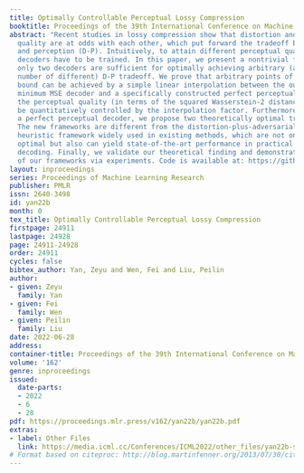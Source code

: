 ```yaml
---
title: Optimally Controllable Perceptual Lossy Compression
booktitle: Proceedings of the 39th International Conference on Machine Learning
abstract: "Recent studies in lossy compression show that distortion and perceptual
  quality are at odds with each other, which put forward the tradeoff between distortion
  and perception (D-P). Intuitively, to attain different perceptual quality, different
  decoders have to be trained. In this paper, we present a nontrivial finding that
  only two decoders are sufficient for optimally achieving arbitrary (an infinite
  number of different) D-P tradeoff. We prove that arbitrary points of the D-P tradeoff
  bound can be achieved by a simple linear interpolation between the outputs of a
  minimum MSE decoder and a specifically constructed perfect perceptual decoder. Meanwhile,
  the perceptual quality (in terms of the squared Wasserstein-2 distance metric) can
  be quantitatively controlled by the interpolation factor. Furthermore, to construct
  a perfect perceptual decoder, we propose two theoretically optimal training frameworks.
  The new frameworks are different from the distortion-plus-adversarial loss based
  heuristic framework widely used in existing methods, which are not only theoretically
  optimal but also can yield state-of-the-art performance in practical perceptual
  decoding. Finally, we validate our theoretical finding and demonstrate the superiority
  of our frameworks via experiments. Code is available at: https://github.com/ZeyuYan/Controllable\x02Perceptual-Compression"
layout: inproceedings
series: Proceedings of Machine Learning Research
publisher: PMLR
issn: 2640-3498
id: yan22b
month: 0
tex_title: Optimally Controllable Perceptual Lossy Compression
firstpage: 24911
lastpage: 24928
page: 24911-24928
order: 24911
cycles: false
bibtex_author: Yan, Zeyu and Wen, Fei and Liu, Peilin
author:
- given: Zeyu
  family: Yan
- given: Fei
  family: Wen
- given: Peilin
  family: Liu
date: 2022-06-28
address:
container-title: Proceedings of the 39th International Conference on Machine Learning
volume: '162'
genre: inproceedings
issued:
  date-parts:
  - 2022
  - 6
  - 28
pdf: https://proceedings.mlr.press/v162/yan22b/yan22b.pdf
extras:
- label: Other Files
  link: https://media.icml.cc/Conferences/ICML2022/other_files/yan22b-supp.zip
# Format based on citeproc: http://blog.martinfenner.org/2013/07/30/citeproc-yaml-for-bibliographies/
---
```

